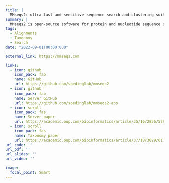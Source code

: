 ```yaml
---
title: |
  MMseqs2: ultra fast and sensitive sequence search and clustering suite
summary: |
  MMseqs2 is open-source software for protein and nucleotide sequence search and clustering, offering profile searches with PSI-BLAST-like sensitivity at 400x the speed, fast metagenomic contig taxonomic labeling, and it includes a desktop and server app.
tags:
  - Alignments
  - Taxonomy
  - Search
date: "2022-09-01T00:00:000"

external_link: https://mmseqs.com

links:
  - icon: github
    icon_pack: fab
    name: GitHub
    url: https://github.com/soedinglab/mmseqs2
  - icon: github
    icon_pack: fab
    name: Server GitHub
    url: https://github.com/soedinglab/mmseqs2-app
  - icon: scroll
    icon_pack: fas
    name: Server paper
    url: https://academic.oup.com/bioinformatics/article/35/16/2856/5280135
  - icon: scroll
    icon_pack: fas
    name: Taxonomy paper
    url: https://academic.oup.com/bioinformatics/article/37/18/3029/6178277?
url_code: ''
url_pdf: ''
url_slides: ''
url_video: ''

image:
  focal_point: Smart
---
```

